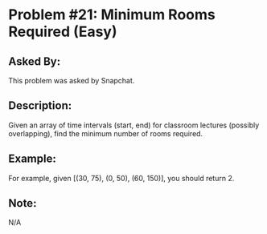 # Problem #21: Minimum Rooms Required (Easy)

## Asked By:

This problem was asked by Snapchat.

## Description:
 
Given an array of time intervals (start, end) for classroom lectures (possibly overlapping), find the minimum number of rooms required.

## Example:

For example, given [(30, 75), (0, 50), (60, 150)], you should return 2.

## Note:

N/A